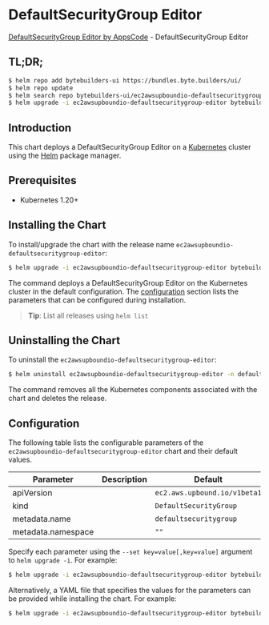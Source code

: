 # DefaultSecurityGroup Editor

[DefaultSecurityGroup Editor by AppsCode](https://byte.builders) - DefaultSecurityGroup Editor

## TL;DR;

```bash
$ helm repo add bytebuilders-ui https://bundles.byte.builders/ui/
$ helm repo update
$ helm search repo bytebuilders-ui/ec2awsupboundio-defaultsecuritygroup-editor --version=v0.4.18
$ helm upgrade -i ec2awsupboundio-defaultsecuritygroup-editor bytebuilders-ui/ec2awsupboundio-defaultsecuritygroup-editor -n default --create-namespace --version=v0.4.18
```

## Introduction

This chart deploys a DefaultSecurityGroup Editor on a [Kubernetes](http://kubernetes.io) cluster using the [Helm](https://helm.sh) package manager.

## Prerequisites

- Kubernetes 1.20+

## Installing the Chart

To install/upgrade the chart with the release name `ec2awsupboundio-defaultsecuritygroup-editor`:

```bash
$ helm upgrade -i ec2awsupboundio-defaultsecuritygroup-editor bytebuilders-ui/ec2awsupboundio-defaultsecuritygroup-editor -n default --create-namespace --version=v0.4.18
```

The command deploys a DefaultSecurityGroup Editor on the Kubernetes cluster in the default configuration. The [configuration](#configuration) section lists the parameters that can be configured during installation.

> **Tip**: List all releases using `helm list`

## Uninstalling the Chart

To uninstall the `ec2awsupboundio-defaultsecuritygroup-editor`:

```bash
$ helm uninstall ec2awsupboundio-defaultsecuritygroup-editor -n default
```

The command removes all the Kubernetes components associated with the chart and deletes the release.

## Configuration

The following table lists the configurable parameters of the `ec2awsupboundio-defaultsecuritygroup-editor` chart and their default values.

|     Parameter      | Description |                 Default                 |
|--------------------|-------------|-----------------------------------------|
| apiVersion         |             | <code>ec2.aws.upbound.io/v1beta1</code> |
| kind               |             | <code>DefaultSecurityGroup</code>       |
| metadata.name      |             | <code>defaultsecuritygroup</code>       |
| metadata.namespace |             | <code>""</code>                         |


Specify each parameter using the `--set key=value[,key=value]` argument to `helm upgrade -i`. For example:

```bash
$ helm upgrade -i ec2awsupboundio-defaultsecuritygroup-editor bytebuilders-ui/ec2awsupboundio-defaultsecuritygroup-editor -n default --create-namespace --version=v0.4.18 --set apiVersion=ec2.aws.upbound.io/v1beta1
```

Alternatively, a YAML file that specifies the values for the parameters can be provided while
installing the chart. For example:

```bash
$ helm upgrade -i ec2awsupboundio-defaultsecuritygroup-editor bytebuilders-ui/ec2awsupboundio-defaultsecuritygroup-editor -n default --create-namespace --version=v0.4.18 --values values.yaml
```
